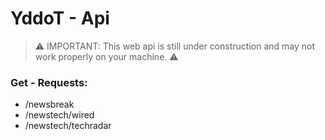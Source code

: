 # YddoT - Api

> :warning: IMPORTANT: This web api is still under construction and may not work properly on your machine. :warning:

### Get - Requests:


* /newsbreak
* /newstech/wired
* /newstech/techradar